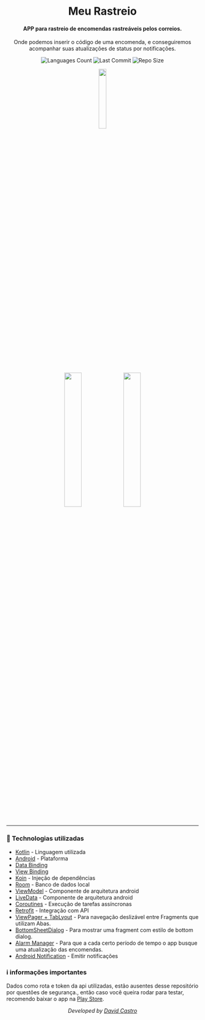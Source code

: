 <div  align="center">
<!-- Top Image and Title -->
<h1>
Meu Rastreio
</h1>
<!-- Subtitle/Description -->
<h4>APP para rastreio de encomendas rastreáveis pelos correios.</h4>
  <p align="center">
  Onde podemos inserir o código de uma encomenda, e conseguiremos acompanhar suas atualizações de status por notificações.
  </p>
<p>
<!-- Image Shields -->
  <img  alt="Languages Count"  src="https://img.shields.io/github/languages/count/dvd-castro/MeuRastreio">
  <img  alt="Last Commit"  src="https://img.shields.io/github/last-commit/dvd-castro/MeuRastreio">
  <img  alt="Repo Size"  src="https://img.shields.io/github/repo-size/dvd-castro/MeuRastreio">
</p>

<p>
  <a href="https://play.google.com/store/apps/details?id=br.com.davidcastro.meurastreio">
    <img  width="20%" src="https://i.imgur.com/sADgtz5.png"/>
  </a>
</p>

<img  width="30%"  src="https://i.imgur.com/XAIngTi.jpg">
<img  width="30%"  src="https://i.imgur.com/Xoc3bDt.jpg">
</div>

---

### :rocket: Technologias utilizadas
- [Kotlin](https://kotlinlang.org) - Linguagem utilizada
- [Android](https://developer.android.com) - Plataforma
- [Data Binding](https://developer.android.com/topic/libraries/data-binding?hl=pt-br)
- [View Binding](https://developer.android.com/topic/libraries/view-binding?hl=pt-br)
- [Koin](https://insert-koin.io) - Injeção de dependências
- [Room](https://developer.android.com/training/data-storage/room) - Banco de dados local
- [ViewModel](https://developer.android.com/topic/libraries/architecture/viewmodel) - Componente de arquitetura android
- [LiveData](https://developer.android.com/topic/libraries/architecture/livedata) - Componente de arquitetura android
- [Coroutines](https://developer.android.com/kotlin/coroutines) - Execução de tarefas assíncronas
- [Retrofit](https://square.github.io/retrofit) - Integração com API
- [ViewPager + TabLyout](https://developer.android.com/guide/navigation/navigation-swipe-view?hl=pt) - Para navegação deslizável entre Fragments que utilizam Abas.
- [BottomSheetDialog](https://medium.com/android-dev-br/android-ui-bottom-sheet-4709cad826d2) - Para mostrar uma fragment com estilo de bottom dialog.
- [Alarm Manager](https://developer.android.com/training/scheduling/alarms) - Para que a cada certo período de tempo o app busque uma atualização das encomendas.
- [Android Notification](https://developer.android.com/training/notify-user/build-notification) - Emitir notificações


### ℹ️ informações importantes

<p>
Dados como rota e token da api utilizadas, estão ausentes desse repositório por questões de segurança., então caso você queira rodar para testar, recomendo baixar o app na <a href="https://play.google.com/store/apps/details?id=br.com.davidcastro.meurastreio">Play Store</a>.
</p>

<div align="center">
<p><i>Developed by <a href="https://www.linkedin.com/in/dvdcastro/">David Castro</i></p>
</div>
<p>
